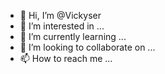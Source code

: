 - 👋 Hi, I’m @Vickyser
- 👀 I’m interested in ...
- 🌱 I’m currently learning ...
- 💞️ I’m looking to collaborate on ...
- 📫 How to reach me ...

<!---
Vickyser/Vickyser is a ✨ special ✨ repository because its `README.md` (this file) appears on your GitHub profile.
You can click the Preview link to take a look at your changes.
--->
